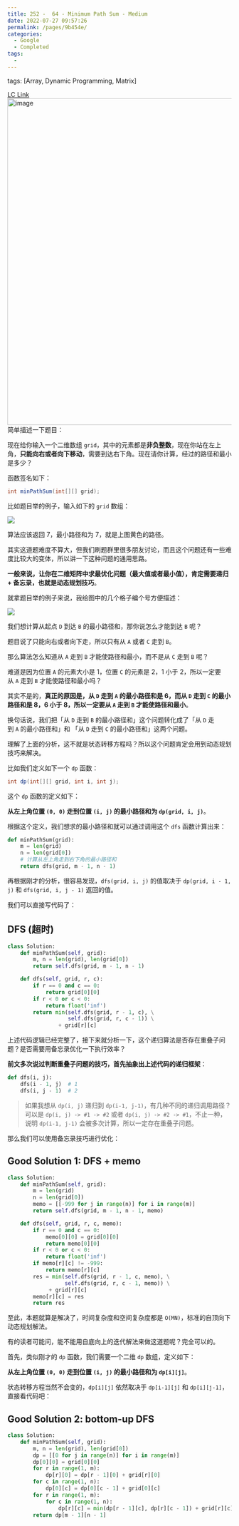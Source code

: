 ```yaml
---
title: 252 -  64 - Minimum Path Sum - Medium
date: 2022-07-27 09:57:26
permalink: /pages/9b454e/
categories:
  - Google
  - Completed
tags:
  - 
---
```

tags: [Array, Dynamic Programming, Matrix]

[LC Link](https://leetcode.cn/problems/minimum-path-sum/)
<img width="733" alt="image" src="https://user-images.githubusercontent.com/41789327/181084453-8dac92f3-5fb8-4c61-805a-894b5e8e460c.png">
简单描述一下题目：

现在给你输入一个二维数组 `grid`，其中的元素都是**非负整数**，现在你站在左上角，**只能向右或者向下移动**，需要到达右下角。现在请你计算，经过的路径和最小是多少？

函数签名如下：

```java
int minPathSum(int[][] grid);
```

比如题目举的例子，输入如下的 `grid` 数组：

[![](https://labuladong.github.io/algo/images/%e6%9c%80%e7%9f%ad%e8%b7%af%e5%be%84%e5%92%8c/titlepic.jpg)](https://labuladong.github.io/algo/images/%e6%9c%80%e7%9f%ad%e8%b7%af%e5%be%84%e5%92%8c/titlepic.jpg)

算法应该返回 7，最小路径和为 7，就是上图黄色的路径。

其实这道题难度不算大，但我们刷题群里很多朋友讨论，而且这个问题还有一些难度比较大的变体，所以讲一下这种问题的通用思路。

**一般来说，让你在二维矩阵中求最优化问题（最大值或者最小值），肯定需要递归 + 备忘录，也就是动态规划技巧**。

就拿题目举的例子来说，我给图中的几个格子编个号方便描述：

[![](https://labuladong.github.io/algo/images/%e6%9c%80%e7%9f%ad%e8%b7%af%e5%be%84%e5%92%8c/minpath.jpg)](https://labuladong.github.io/algo/images/%e6%9c%80%e7%9f%ad%e8%b7%af%e5%be%84%e5%92%8c/minpath.jpg)

我们想计算从起点 `D` 到达 `B` 的最小路径和，那你说怎么才能到达 `B` 呢？

题目说了只能向右或者向下走，所以只有从 `A` 或者 `C` 走到 `B`。

那么算法怎么知道从 `A` 走到 `B` 才能使路径和最小，而不是从 `C` 走到 `B` 呢？

难道是因为位置 `A` 的元素大小是 1，位置 `C` 的元素是 2，1 小于 2，所以一定要从 `A` 走到 `B` 才能使路径和最小吗？

其实不是的，**真正的原因是，从 `D` 走到 `A` 的最小路径和是 6，而从 `D` 走到 `C` 的最小路径和是 8，6 小于 8，所以一定要从 `A` 走到 `B` 才能使路径和最小**。

换句话说，我们把「从 `D` 走到 `B` 的最小路径和」这个问题转化成了「从 `D` 走到 `A` 的最小路径和」和 「从 `D` 走到 `C` 的最小路径和」这两个问题。

理解了上面的分析，这不就是状态转移方程吗？所以这个问题肯定会用到动态规划技巧来解决。

比如我们定义如下一个 `dp` 函数：

```java
int dp(int[][] grid, int i, int j);
```

这个 `dp` 函数的定义如下：

**从左上角位置 `(0, 0)` 走到位置 `(i, j)` 的最小路径和为 `dp(grid, i, j)`**。

根据这个定义，我们想求的最小路径和就可以通过调用这个 `dfs` 函数计算出来：

```python
def minPathSum(grid):
    m = len(grid)
    n = len(grid[0])
    # 计算从左上角走到右下角的最小路径和
    return dfs(grid, m - 1, n - 1)
```

再根据刚才的分析，很容易发现，`dfs(grid, i, j)` 的值取决于 `dp(grid, i - 1, j)` 和 `dfs(grid, i, j - 1)` 返回的值。

我们可以直接写代码了：

## DFS (超时)

```python
class Solution:
	def minPathSum(self, grid):
		m, n = len(grid), len(grid[0])
		return self.dfs(grid, m - 1, n - 1)

	def dfs(self, grid, r, c):
		if r == 0 and c == 0:
			return grid[0][0]
		if r < 0 or c < 0:
			return float('inf')
		return min(self.dfs(grid, r - 1, c), \
				   self.dfs(grid, r, c - 1)) \
				+ grid[r][c]
```

上述代码逻辑已经完整了，接下来就分析一下，这个递归算法是否存在重叠子问题？是否需要用备忘录优化一下执行效率？

**前文多次说过判断重叠子问题的技巧，首先抽象出上述代码的递归框架**：

```python
def dfs(i, j):
    dfs(i - 1, j)  # 1
    dfs(i, j - 1)  # 2
```

> 如果我想从 `dp(i, j)` 递归到 `dp(i-1, j-1)`，有几种不同的递归调用路径？
> 可以是 `dp(i, j) -> #1 -> #2` 或者 `dp(i, j) -> #2 -> #1`，不止一种，说明 `dp(i-1, j-1)` 会被多次计算，所以一定存在重叠子问题。

那么我们可以使用备忘录技巧进行优化：

## Good Solution 1: DFS + memo 
```python
class Solution:
	def minPathSum(self, grid):
		m = len(grid)
		n = len(grid[0])
		memo = [[-999 for j in range(n)] for i in range(m)]
		return self.dfs(grid, m - 1, n - 1, memo)

	def dfs(self, grid, r, c, memo):
		if r == 0 and c == 0:
			memo[0][0] = grid[0][0]
			return memo[0][0]
		if r < 0 or c < 0:
			return float('inf')
		if memo[r][c] != -999:
			return memo[r][c]
		res = min(self.dfs(grid, r - 1, c, memo), \
				  self.dfs(grid, r, c - 1, memo)) \
			 + grid[r][c]
		memo[r][c] = res
		return res
```

至此，本题就算是解决了，时间复杂度和空间复杂度都是 `O(MN)`，标准的自顶向下动态规划解法。

有的读者可能问，能不能用自底向上的迭代解法来做这道题呢？完全可以的。

首先，类似刚才的 `dp` 函数，我们需要一个二维 `dp` 数组，定义如下：

**从左上角位置 `(0, 0)` 走到位置 `(i, j)` 的最小路径和为 `dp[i][j]`**。

状态转移方程当然不会变的，`dp[i][j]` 依然取决于 `dp[i-1][j]` 和 `dp[i][j-1]`，直接看代码吧：

## Good Solution 2: bottom-up DFS
```python
class Solution:
	def minPathSum(self, grid):
		m, n = len(grid), len(grid[0])
		dp = [[0 for j in range(n)] for i in range(m)]
		dp[0][0] = grid[0][0]
		for r in range(1, m):
			dp[r][0] = dp[r - 1][0] + grid[r][0]
		for c in range(1, n):
			dp[0][c] = dp[0][c - 1] + grid[0][c]
		for r in range(1, m):
			for c in range(1, n):
				dp[r][c] = min(dp[r - 1][c], dp[r][c - 1]) + grid[r][c]
		return dp[m - 1][n - 1]
```